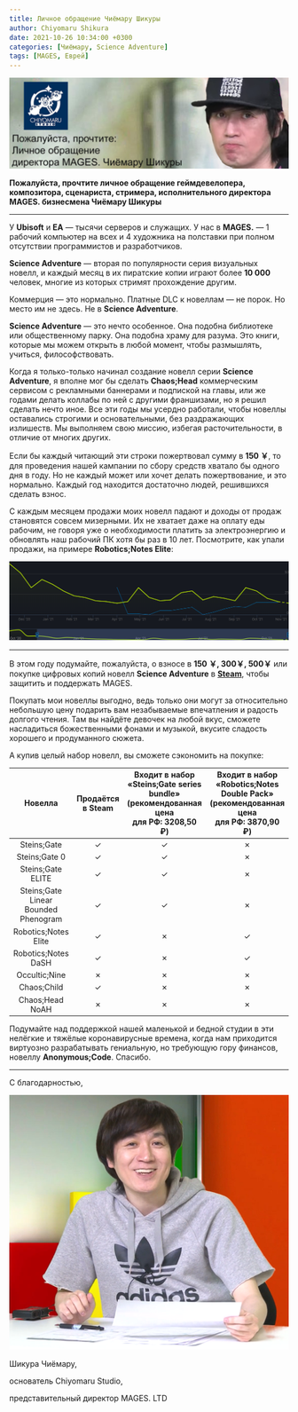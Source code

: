 ```yaml
---
title: Личное обращение Чиёмару Шикуры
author: Chiyomaru Shikura
date: 2021-10-26 10:34:00 +0300
categories: [Чиёмару, Science Adventure]
tags: [MAGES, Еврей]
---
```


![SPOILER_unknown (2)](/banner.png)

**Пожалуйста, прочтите личное обращение геймдевелопера, композитора, сценариста, стримера, исполнительного директора MAGES. бизнесмена Чиёмару Шикуры**

------

У **Ubisoft** и **EA** — тысячи серверов и служащих. У нас в **MAGES.** — 1 рабочий компьютер на всех и 4 художника на полставки при полном отсутствии программистов и разработчиков.

**Science Adventure** — вторая по популярности серия визуальных новелл, и каждый месяц в их пиратские копии играют более **10 000** человек, многие из которых стримят прохождение другим.

Коммерция — это нормально. Платные DLC к новеллам — не порок. Но место им не здесь. Не в **Science Adventure**.

**Science Adventure** — это нечто особенное. Она подобна библиотеке или общественному парку. Она подобна храму для разума. Это книги, которые мы можем открыть в любой момент, чтобы размышлять, учиться, философствовать.

Когда я только-только начинал создание новелл серии **Science Adventure**, я вполне мог бы сделать **Chaos;Head** коммерческим сервисом с рекламными баннерами и подпиской на главы, или же годами делать коллабы по ней с другими франшизами, но я решил сделать нечто иное. Все эти годы мы усердно работали, чтобы новеллы оставались строгими и основательными, без раздражающих излишеств. Мы выполняем свою миссию, избегая расточительности, в отличие от многих других.

Если бы каждый читающий эти строки пожертвовал сумму в **150 ￥**, то для проведения нашей кампании по сбору средств хватало бы одного дня в году. Но не каждый может или хочет делать пожертвование, и это нормально. Каждый год находится достаточно людей, решившихся сделать взнос.

С каждым месяцем продажи моих новелл падают и доходы от продаж становятся совсем мизерными. Их не хватает даже на оплату еды рабочим, не говоря уже о необходимости  платить за электроэнергию и обновлять наш рабочий ПК хотя бы раз в 10 лет. Посмотрите, как упали продажи, на примере **Robotics;Notes Elite**:

![steamchart](/steamchart.png)

------

В этом году подумайте, пожалуйста, о взносе в **150 ￥, 300￥, 500￥** или покупке цифровых копий новелл **Science Adventure** в [**Steam**](https://store.steampowered.com/curator/34514991-Science-Adventure-Series/), чтобы защитить и поддержать MAGES.

Покупать мои новеллы выгодно, ведь только они могут за относительно небольшую цену подарить вам незабываемые впечатления и радость долгого чтения. Там вы найдёте девочек на любой вкус, сможете насладиться божественными фонами и музыкой, вкусите сладость хорошего и продуманного сюжета. 

А купив целый набор новелл, вы сможете сэкономить на покупке:

|                  Новелла                  | Продаётся<br />в Steam | Входит в набор<br />«Steins;Gate series bundle»<br />(рекомендованная цена<br />для РФ: 3208,50 ₽) | Входит в набор<br />«Robotics;Notes Double Pack»<br /> (рекомендованная цена<br />для РФ: 3870,90 ₽) |
| :---------------------------------------: | :--------------------: | :----------------------------------------------------------: | :----------------------------------------------------------: |
|                Steins;Gate                |           ✓            |                              ✓                               |                              ✗                               |
|               Steins;Gate 0               |           ✓            |                              ✓                               |                              ✗                               |
|          Steins;Gate<br />ELITE           |           ✓            |                              ✓                               |                              ✗                               |
| Steins;Gate Linear<br />Bounded Phenogram |           ✓            |                              ✓                               |                              ✗                               |
|         Robotics;Notes<br />Elite         |           ✓            |                              ✗                               |                              ✓                               |
|         Robotics;Notes<br />DaSH          |           ✓            |                              ✗                               |                              ✓                               |
|               Occultic;Nine               |           ✗            |                              ✗                               |                              ✗                               |
|                Chaos;Child                |           ✓            |                              ✗                               |                              ✗                               |
|           Chaos;Head<br />NoAH            |           ✗            |                              ✗                               |                              ✗                               |

Подумайте над поддержкой нашей маленькой и бедной студии в эти нелёгкие и тяжёлые коронавирусные времена, когда нам приходится виртуозно разрабатывать гениальную, но требующую гору финансов, новеллу **Anonymous;Code**. Спасибо.

------

С благодарностью,

![jacky_chan](/jacky_chan.png)

Шикура Чиёмару,

основатель Chiyomaru Studio,

представительный директор MAGES. LTD
